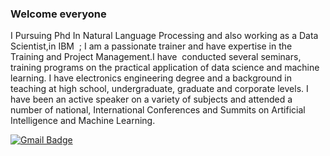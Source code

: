 ### Welcome everyone 
I Pursuing Phd In Natural Language Processing and also working as a Data Scientist,in IBM  ; I am a passionate trainer and have expertise in the Training and Project Management.I have  conducted several seminars, training programs on the practical application of data science and machine learning. I have electronics engineering degree and a background in teaching at high school, undergraduate, graduate and corporate levels. I have been an active speaker on a variety of subjects and attended a number of national, International Conferences and Summits on Artificial Intelligence and Machine Learning.

[![Gmail Badge](https://img.shields.io/badge/-singhanurag024-c14438?style=social&logo=Gmail&logoColor=red&link=mailto:mail2chandanverma@gmail.com)](mailto:mail2chandanverma@gmail.com)


